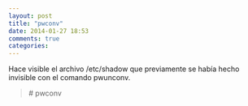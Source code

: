 ```yaml
---
layout: post
title: "pwconv"
date: 2014-01-27 18:53
comments: true
categories: 
---
```

Hace visible el archivo /etc/shadow que previamente se había hecho invisible con el comando pwunconv.

>\# pwconv

